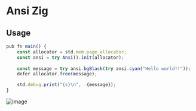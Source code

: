 # Ansi Zig

## Usage

```typescript
pub fn main() {
    const allocator = std.mem.page_allocator;
    const ansi = try Ansi().init(allocator);
    
    const message = try ansi.bgBlack(try ansi.cyan("Hello world!!"));
    defer allocator.free(message);

    std.debug.print("{s}\n", .{message});
}
```


![image](https://github.com/vitalspace/ansi/assets/29004070/d25048b5-448d-4208-9b52-40c6d2ab19b6)
